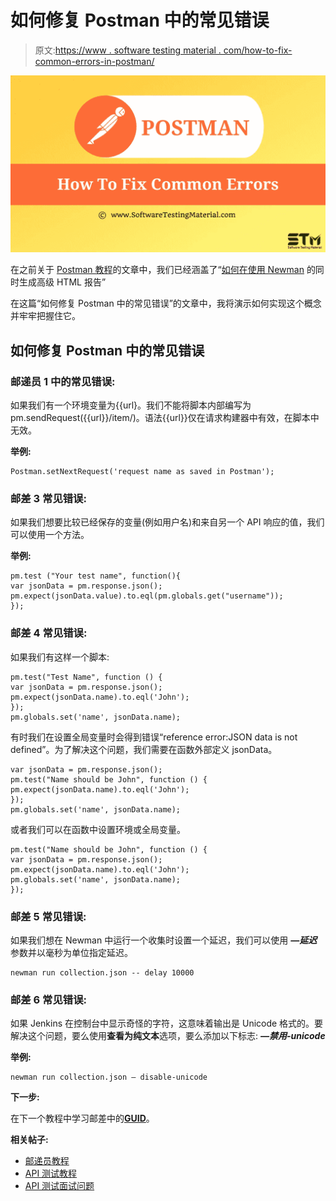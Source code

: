 # 如何修复 Postman 中的常见错误

> 原文:[https://www . software testing material . com/how-to-fix-common-errors-in-postman/](https://www.softwaretestingmaterial.com/how-to-fix-common-errors-in-postman/)

![How To Fix Common Errors In Postman](img/39b09bc0c51ba35c478c99919f3a0844.png)

在之前关于 [Postman 教程](https://www.softwaretestingmaterial.com/postman-tutorial/)的文章中，我们已经涵盖了“[如何在使用 Newman](https://www.softwaretestingmaterial.com/generate-advanced-html-reports-while-using-newman/) 的同时生成高级 HTML 报告”

在这篇“如何修复 Postman 中的常见错误”的文章中，我将演示如何实现这个概念并牢牢把握住它。

## **如何修复 Postman 中的常见错误**

### **邮递员 1 中的常见错误:**

如果我们有一个环境变量为{{url}。我们不能将脚本内部编写为 pm.sendRequest({{url}}/item/)。语法{{url}}仅在请求构建器中有效，在脚本中无效。

**举例:**

```
Postman.setNextRequest('request name as saved in Postman');
```

### **邮差 3 常见错误:**

如果我们想要比较已经保存的变量(例如用户名)和来自另一个 API 响应的值，我们可以使用一个方法。

**举例:**

```
pm.test ("Your test name", function(){
var jsonData = pm.response.json();
pm.expect(jsonData.value).to.eql(pm.globals.get("username"));
});
```

### **邮差 4 常见错误:**

如果我们有这样一个脚本:

```
pm.test("Test Name", function () { 
var jsonData = pm.response.json();
pm.expect(jsonData.name).to.eql('John'); 
}); 
pm.globals.set('name', jsonData.name);
```

有时我们在设置全局变量时会得到错误“reference error:JSON data is not defined”。为了解决这个问题，我们需要在函数外部定义 jsonData。

```
var jsonData = pm.response.json(); 
pm.test("Name should be John", function () { 
pm.expect(jsonData.name).to.eql('John'); 
}); 
pm.globals.set('name', jsonData.name);
```

或者我们可以在函数中设置环境或全局变量。

```
pm.test("Name should be John", function () { 
var jsonData = pm.response.json(); 
pm.expect(jsonData.name).to.eql('John'); 
pm.globals.set('name', jsonData.name); 
});
```

### **邮差 5 常见错误:**

如果我们想在 Newman 中运行一个收集时设置一个延迟，我们可以使用 ***—延迟*** 参数并以毫秒为单位指定延迟。

```
newman run collection.json -- delay 10000  
```

### **邮差 6 常见错误:**

如果 Jenkins 在控制台中显示奇怪的字符，这意味着输出是 Unicode 格式的。要解决这个问题，要么使用**查看为纯文本**选项，要么添加以下标志: ***—禁用-unicode***

**举例:**

```
newman run collection.json – disable-unicode
```

**下一步:**

在下一个教程中学习邮差中的[**GUID**](https://www.softwaretestingmaterial.com/guid-in-postman/)。

**相关帖子:**

*   [邮递员教程](https://www.softwaretestingmaterial.com/postman-tutorial/)
*   [API 测试教程](https://www.softwaretestingmaterial.com/api-testing/)
*   [API 测试面试问题](https://www.softwaretestingmaterial.com/api-testing-interview-questions/)